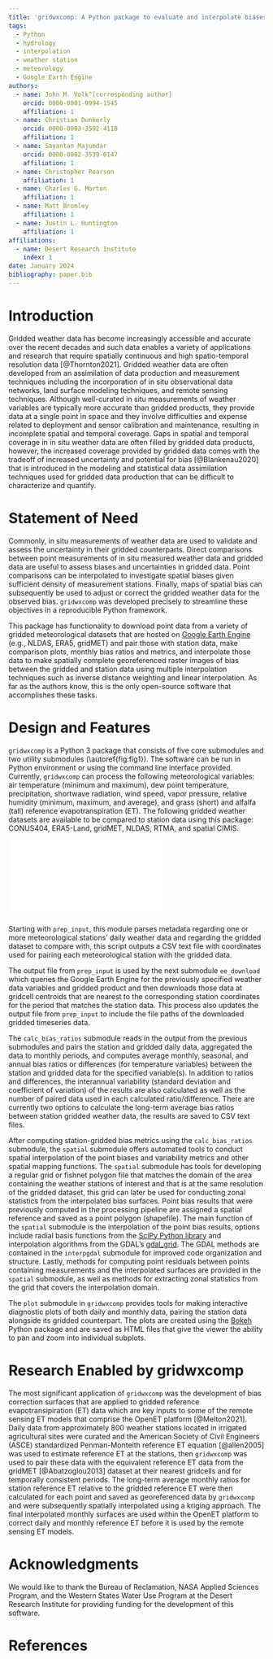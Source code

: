 ```yaml
---
title: 'gridwxcomp: A Python package to evaluate and interpolate biases between station and gridded weather data.'
tags:
  - Python
  - hydrology
  - interpolation
  - weather station
  - meteorology
  - Google Earth Engine
authors:
  - name: John M. Volk^[corresponding author]
    orcid: 0000-0001-9994-1545
    affiliation: 1
  - name: Christian Dunkerly
    orcid: 0000-0003-3592-4118
    affiliation: 1
  - name: Sayantan Majumdar 
    orcid: 0000-0002-3539-0147
    affiliation: 1
  - name: Christopher Pearson
    affiliation: 1 
  - name: Charles G. Morton
    affiliation: 1
  - name: Matt Bromley
    affiliation: 1
  - name: Justin L. Huntington
    affiliation: 1 
affiliations:
  - name: Desert Research Institute
    index: 1
date: January 2024
bibliography: paper.bib
---
```


# Introduction

Gridded weather data has become increasingly accessible and accurate over the recent decades and such data enables a variety of applications and research that require spatially continuous and high spatio-temporal resolution data [@Thornton2021]. Gridded weather data are often developed from an assimilation of data production and measurement techniques including the incorporation of in situ observational data networks, land surface modeling techniques, and remote sensing techniques. Although well-curated in situ measurements of weather variables are typically more accurate than gridded products, they provide data at a single point in space and they involve difficulties and expense related to deployment and sensor calibration and maintenance, resulting in incomplete spatial and temporal coverage. Gaps in spatial and temporal coverage in in situ weather data are often filled by gridded data products, however, the increased coverage provided by gridded data comes with the tradeoff of increased uncertainty and potential for bias [@Blankenau2020] that is introduced in the modeling and statistical data assimilation techniques used for gridded data production that can be difficult to characterize and quantify. 

# Statement of Need

Commonly, in situ measurements of weather data are used to validate and assess the uncertainty in their gridded counterparts. Direct comparisons between point measurements of in situ measured weather data and gridded data are useful to assess biases and uncertainties in gridded data. Point comparisons can be interpolated to investigate spatial biases given sufficient density of measurement stations. Finally, maps of spatial bias can subsequently be used to adjust or correct the gridded weather data for the observed bias. ``gridwxcomp`` was developed precisely to streamline these objectives in a reproducible Python framework. 

This package has functionality to download point data from a variety of gridded meteorological datasets that are hosted on [Google Earth Engine](https://developers.google.com/earth-engine/datasets/) (e.g., NLDAS, ERA5, gridMET) and pair those with station data, make comparison plots, monthly bias ratios and metrics, and interpolate those data to make spatially complete georeferenced raster images of bias between the gridded and station data using multiple interpolation techniques such as inverse distance weighting and linear interpolation. As far as the authors know, this is the only open-source software that accomplishes these tasks.

# Design and Features

``gridwxcomp`` is a Python 3 package that consists of five core submodules and two utility submodules (\autoref{fig:fig1}). The software can be run in Python environment or using the command line interface provided. Currently, ``gridwxcomp`` can process the following meteorological variables: air temperature (minimum and maximum), dew point temperature, precipitation, shortwave radiation, wind speed, vapor pressure, relative humidity (minimum, maximum, and average), and grass (short) and alfalfa (tall) reference evapotranspiration (ET). The following gridded weather datasets are available to be compared to station data using this package: CONUS404, ERA5-Land, gridMET, NLDAS, RTMA, and spatial CIMIS.

![Flowchart diagram of submodules and data processing pipeline of ``gridwxcomp``.\label{fig:fig1}](figure1.pdf)

Starting with ``prep_input``, this module parses metadata regarding one or more meteorological stations’ daily weather data and regarding the gridded dataset to compare with, this script outputs a CSV text file with coordinates used for pairing each meteorological station with the gridded data. 

The output file from ``prep_input`` is used by the next submodule ``ee_download`` which queries the Google Earth Engine for the previously specified weather data variables and gridded product and then downloads those data at gridcell centroids that are nearest to the corresponding station coordinates for the period that matches the station data. This process also updates the output file from ``prep_input`` to include the file paths of the downloaded gridded timeseries data. 

The ``calc_bias_ratios`` submodule reads in the output from the previous submodules and pairs the station and gridded daily data, aggregated the data to monthly periods, and computes average monthly, seasonal, and annual bias ratios or differences (for temperature variables) between the station and gridded data for the specified variable(s). In addition to ratios and differences, the interannual variability (standard deviation and coefficient of variation) of the results are also calculated as well as the number of paired data used in each calculated ratio/difference.  There are currently two options to calculate the long-term average bias ratios between station gridded weather data, the results are saved to CSV text files.

After computing station-gridded bias metrics using the ``calc_bias_ratios`` submodule, the ``spatial`` submodule offers automated tools to conduct spatial interpolation of the point biases and variability metrics and other spatial mapping functions. The ``spatial`` submodule has tools for developing a regular grid or fishnet polygon file that matches the domain of the area containing the weather stations of interest and that is at the same resolution of the gridded dataset, this grid can later be used for conducting zonal statistics from the interpolated bias surfaces. Point bias results that were previously computed in the processing pipeline are assigned a spatial reference and saved as a point polygon (shapefile). The main function of the ``spatial`` submodule is the interpolation of the point bias results, options include radial basis functions from the [SciPy Python library](https://docs.scipy.org/doc/scipy/reference/generated/scipy.interpolate.RBFInterpolator.html#scipy.interpolate.RBFInterpolator) and interpolation algorithms from the GDAL’s [gdal_grid](https://www.gdal.org/gdal_grid.html). The GDAL methods are contained in the ``interpgdal`` submodule for improved code organization and structure. Lastly, methods for computing point residuals between points containing measurements and the interpolated surfaces are provided in the ``spatial`` submodule, as well as methods for extracting zonal statistics from the grid that covers the interpolation domain. 

The ``plot`` submodule in ``gridwxcomp`` provides tools for making interactive diagnostic plots of both daily and monthly data, pairing the station data alongside its gridded counterpart. The plots are created using the [Bokeh](https://docs.bokeh.org/en/latest/index.html) Python package and are saved as HTML files that give the viewer the ability to pan and zoom into individual subplots. 

# Research Enabled by gridwxcomp

The most significant application of  ``gridwxcomp`` was the development of bias correction surfaces that are applied to gridded reference evapotransipiration (ET) data which are key inputs to some of the remote sensing ET models that comprise the OpenET platform [@Melton2021]. Daily data from approximately 800 weather stations located in irrigated agricultural sites were curated and the American Society of Civil Engineers (ASCE) standardized Penman-Monteith reference ET equation [@allen2005] was used to estimate reference ET at the stations, then ``gridwxcomp`` was used to pair these data with the equivalent reference ET data from the gridMET [@Abatzoglou2013] dataset at their nearest gridcells and for temporally consistent periods. The long-term average monthly ratios for station reference ET relative to the gridded reference ET were then calculated for each point and saved as georeferenced data by ``gridwxcomp`` and were subsequently spatially interpolated using a kriging approach. The final interpolated monthly surfaces are used within the OpenET platform to correct daily and monthly reference ET before it is used by the remote sensing ET models. 

# Acknowledgments

We would like to thank the Bureau of Reclamation, NASA Applied Sciences Program, and the Western States Water Use Program at the Desert Research Institute for providing funding for the development of this software.

# References

